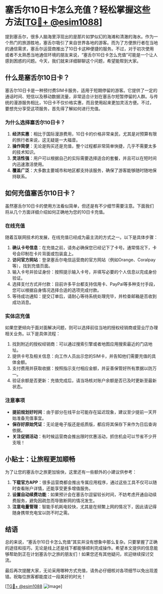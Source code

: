 # 塞舌尔10日卡怎么充值？轻松掌握这些方法[[TG💪+ @esim1088](https://t.me/s/esim1088)]

提到塞舌尔，很多人脑海里浮现出的是那片如梦似幻的海滩和清澈的海水。作为一个热门的旅游胜地，塞舌尔吸引了来自世界各地的游客。而为了方便旅行者在当地的通信需求，塞舌尔运营商推出了10日卡这种便捷的服务。不过，对于初次使用或者不太熟悉当地通信环境的朋友来说，“塞舌尔10日卡怎么充值”可能是一个让人感到困惑的问题。今天，我们就来详细聊聊这个问题，希望能帮到大家。

## 什么是塞舌尔10日卡？

塞舌尔10日卡是一种预付费SIM卡服务，适用于短期停留的游客。它提供了一定的通话时间、短信以及移动数据流量，非常适合计划在塞舌尔短暂停留的人群。与传统的漫游服务相比，10日卡不仅价格实惠，而且使用起来更加灵活方便。不过，要想充分享受这项服务，首先得了解如何进行充值。

### 为什么选择塞舌尔10日卡？

1. **经济实惠**：相比于国际漫游费用，10日卡的价格非常亲民，尤其是对预算有限的旅行者来说，这无疑是一大福音。
2. **操作简便**：无论是购买还是充值，整个过程都非常简单快捷，几乎不需要太多的技术知识。
3. **灵活性强**：用户可以根据自己的实际需要选择适合的套餐，并且可以在短时间内迅速激活使用。
4. **覆盖广泛**：大多数主要城市和地区都支持该服务，确保了游客能够随时随地保持联系。

## 如何充值塞舌尔10日卡？

虽然塞舌尔10日卡的使用方法看似简单，但还是有不少细节需要注意。下面我们将从几个方面详细介绍如何正确地为您的10日卡充值。

### 在线充值

随着互联网技术的发展，在线充值已经成为最主流的方式之一。以下是具体步骤：

1. **确认卡号信息**：在充值之前，请务必确保您已经记下了卡号。通常情况下，卡号会印制在卡片背面或包装盒上。
2. **访问官方网站**：登录塞舌尔电信运营商的官方网站（例如Orange、Coralpay等），找到充值页面。
3. 输入卡号并验证身份：按照提示输入卡号，并填写必要的个人信息以完成身份验证。
4. 选择支付方式并付款：目前许多平台都支持信用卡、PayPal等多种支付手段，您可以根据自身情况选择合适的选项完成付款。
5. 等待成功通知：提交订单后，请耐心等待系统处理完毕，并检查邮箱是否收到成功消息。

### 实体店充值

如果您更倾向于面对面解决问题，则可以选择前往当地的授权经销商或营业厅办理相关业务。以下是具体流程：

1. 找到附近的授权经销商：可以通过搜索引擎或者地图应用搜索最近的门店地址。
2. 提供卡号及相关信息：向工作人员出示您的SIM卡，并告知他们需要充值的具体金额。
3. 支付费用并获取收据：按照指示支付相应金额，并妥善保管好所有票据以防万一。
4. 验证余额是否更新：充值完成后，请当场核对账户余额是否已及时更新至最新状态。

### 注意事项

- **提前规划好时间**：由于部分在线平台可能存在延迟现象，建议至少提前一天开始准备充值事宜。
- **保存好原始凭证**：无论是电子版还是纸质版，都应将其保存下来作为日后查询依据。
- **关注促销活动**：有时候运营商会推出限时优惠活动，抓住机会可以节省不少开支哦！

## 小贴士：让旅程更加顺畅

为了让您的塞舌尔之旅更加愉快，这里还有一些额外的小建议供参考：

1. **下载官方APP**：很多运营商都会推出专属应用程序，通过这些工具不仅可以随时查看账户详情，还能享受更多增值服务。
2. **设置自动续费功能**：如果预计会在塞舌尔逗留较长时间，不妨考虑开通自动续费服务，避免因疏忽而导致断网的情况发生。
3. **注意电量管理**：智能手机耗电较快，尤其是在频繁上网的情况下，因此请记得随身携带充电宝以防不时之需。

## 结语

总的来说，“塞舌尔10日卡怎么充值”其实并没有想象中那么复杂。只要掌握了正确的途径和技巧，无论是线上还是线下都能够顺利完成操作。希望本文提供的信息能够帮助到正在计划塞舌尔之旅的朋友们！如果您还有其他疑问，欢迎继续探讨交流。

最后再次提醒大家，无论采用哪种方式充值，请务必仔细核对各项细节以免出现差错。祝每位旅客都能度过一段美好的时光！

[[TG💪+ @esim1088](https://t.me/s/esim1088) ![Image](https://i.postimg.cc/4NQfJmqS/Snipaste-2025-05-13-00-14-12.png)]